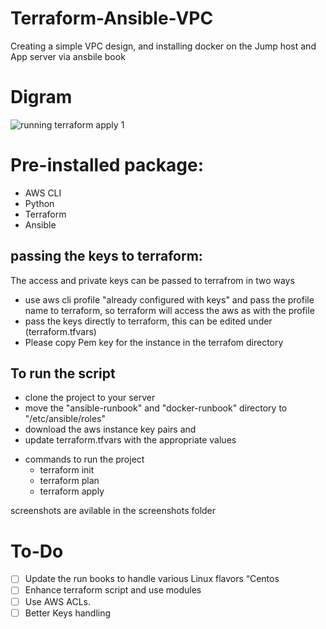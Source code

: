 # Terraform-Ansible-VPC
Creating a simple VPC design, and installing docker on the Jump host and App server via ansbile book
# Digram
![running terraform apply 1](https://user-images.githubusercontent.com/7353494/42738026-158792e0-887d-11e8-8eed-c416c16b5b1b.jpg)

# Pre-installed package: 

 - AWS CLI
 - Python
 - Terraform
 - Ansible
 

## passing the keys to terraform:

The access and private keys can be passed to terrafrom in two ways

 - use aws cli profile "already configured with keys" and pass the profile name to terraform, so terraform will access the aws as with the profile
 - pass the keys directly to terraform, this can be edited under (terraform.tfvars)
 - Please copy Pem key for the instance in the terrafom directory


## To run the script

- clone the project to your server
- move the "ansible-runbook" and "docker-runbook" directory to "/etc/ansible/roles"
- download the aws instance key pairs and 
- update terraform.tfvars with the appropriate values
* commands to run the project
    * terraform init
    * terraform plan
    * terraform apply

screenshots are avilable in the screenshots folder

# To-Do

- [ ] Update the run books to handle various Linux flavors “Centos
- [ ] Enhance terraform script and use modules
- [ ] Use AWS ACLs.
- [ ] Better Keys handling 

